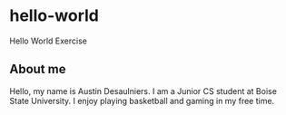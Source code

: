 # hello-world
Hello World Exercise
## About me
Hello, my name is Austin Desaulniers.
I am a Junior CS student at Boise State University. 
I enjoy playing basketball and gaming in my free time.
